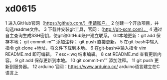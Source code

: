 # xd0615
1 进入GitHub官网（https://github.com/）申请账户。
2 创建一个开放项目，并勾选readme文件。
3 下载并安装git工具，官网：（http://git-scm.com）。
4 通过自主查询生成SSH密钥，使git和GitHub账户建立联系。
  Git本地更新：git add 保存本地；
               git commit-m”” 添加注释；
               git push 直接更新。
5  在git-bash中输入指令 git clone +地址，将文件下载到本地。
6  在git-bash中输入指令 vim README.md 即可编辑。
7  esc+:wq 结束编辑。
8  cat README.md 查看更新内容。
9  git add 保存更新到本地。
10 git commit-m”” 添加注释。
11 git push 更新到服务器。
12 arduino 官网：https://www.arduino.cc/ arduino语言建立在C语言上
